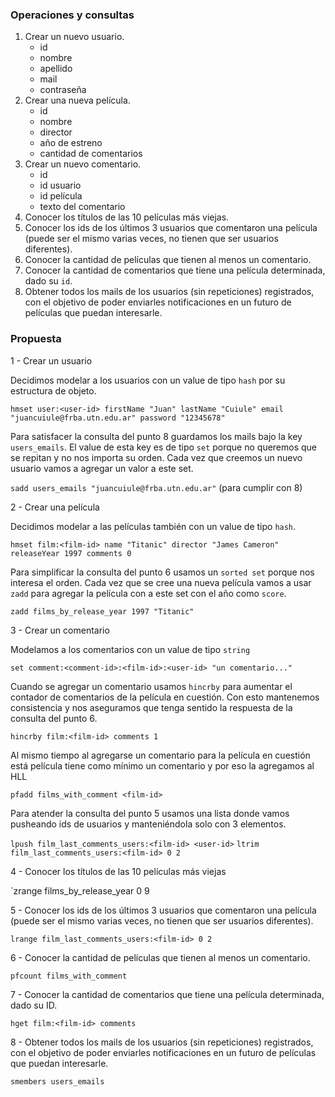### Operaciones y consultas

1. Crear un nuevo usuario.
	- id
	- nombre
	- apellido
	- mail
	- contraseña
2. Crear una nueva película.
	- id
	- nombre
	- director
	- año de estreno
	- cantidad de comentarios
3. Crear un nuevo comentario.
	- id
	- id usuario
	- id película
	- texto del comentario 
4. Conocer los títulos de las 10 películas más viejas.
5. Conocer los ids de los últimos 3 usuarios que comentaron una película (puede ser el mismo varias veces, no tienen que ser usuarios diferentes).
6. Conocer la cantidad de películas que tienen al menos un comentario.
7. Conocer la cantidad de comentarios que tiene una película determinada, dado su `id`.
8. Obtener todos los mails de los usuarios (sin repeticiones) registrados, con el objetivo de poder enviarles notificaciones en un futuro de películas que puedan interesarle.

### Propuesta

1 - Crear un usuario

Decidimos modelar a los usuarios con un value de tipo `hash` por su estructura de objeto.

`hmset user:<user-id> firstName "Juan" lastName "Cuiule" email "juancuiule@frba.utn.edu.ar" password "12345678"`

Para satisfacer la consulta del punto 8 guardamos los mails bajo la key `users_emails`. El value de esta key es de tipo `set` porque no queremos que se repitan y no nos importa su orden. Cada vez que creemos un nuevo usuario vamos a agregar un valor a este set.

`sadd users_emails "juancuiule@frba.utn.edu.ar"` (para cumplir con 8)

2 - Crear una película

Decidimos modelar a las películas también con un value de tipo `hash`.

`hmset film:<film-id> name "Titanic" director "James Cameron" releaseYear 1997 comments 0`

Para simplificar la consulta del punto 6 usamos un `sorted set` porque nos interesa el orden. Cada vez que se cree una nueva película vamos a usar `zadd` para agregar la película con a este set con el año como `score`.

`zadd films_by_release_year 1997 "Titanic"`

3 - Crear un comentario

Modelamos a los comentarios con un value de tipo `string`

`set comment:<comment-id>:<film-id>:<user-id> "un comentario..."`

Cuando se agregar un comentario usamos `hincrby` para aumentar el contador de comentarios de la película en cuestión. Con esto mantenemos consistencia y nos aseguramos que tenga sentido la respuesta de la consulta del punto 6.

`hincrby film:<film-id> comments 1`

Al mismo tiempo al agregarse un comentario para la película en cuestión está película tiene como mínimo un comentario y por eso la agregamos al HLL

`pfadd films_with_comment <film-id>` 

Para atender la consulta del punto 5 usamos una lista donde vamos pusheando ids de usuarios y manteniéndola solo con 3 elementos.

`lpush film_last_comments_users:<film-id> <user-id>` 
`ltrim film_last_comments_users:<film-id> 0 2` 

4 - Conocer los títulos de las 10 películas más viejas

`zrange films_by_release_year 0 9

5 - Conocer los ids de los últimos 3 usuarios que comentaron una película (puede ser el mismo varias veces, no tienen que ser usuarios diferentes).

`lrange film_last_comments_users:<film-id> 0 2`

6 - Conocer la cantidad de películas que tienen al menos un comentario.

`pfcount films_with_comment`

7 - Conocer la cantidad de comentarios que tiene una película determinada, dado su ID.

`hget film:<film-id> comments`

8 - Obtener todos los mails de los usuarios (sin repeticiones) registrados, con el objetivo de poder enviarles notificaciones en un futuro de películas que puedan interesarle.

`smembers users_emails`